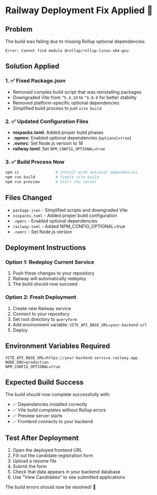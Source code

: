# Railway Deployment Fix Applied 🔧

## Problem
The build was failing due to missing Rollup optional dependencies:
```
Error: Cannot find module @rollup/rollup-linux-x64-gnu
```

## Solution Applied

### 1. ✅ Fixed Package.json
- Removed complex build script that was reinstalling packages
- Downgraded Vite from `^5.4.19` to `^5.0.0` for better stability
- Removed platform-specific optional dependencies
- Simplified build process to just `vite build`

### 2. ✅ Updated Configuration Files
- **nixpacks.toml**: Added proper build phases
- **.npmrc**: Enabled optional dependencies (`optional=true`)
- **.nvmrc**: Set Node.js version to 18
- **railway.toml**: Set `NPM_CONFIG_OPTIONAL=true`

### 3. ✅ Build Process Now
```bash
npm ci                # Install with optional dependencies
npm run build         # Simple vite build
npm run preview       # Start the server
```

## Files Changed
- `package.json` - Simplified scripts and downgraded Vite
- `nixpacks.toml` - Added proper build configuration
- `.npmrc` - Enabled optional dependencies
- `railway.toml` - Added NPM_CONFIG_OPTIONAL=true
- `.nvmrc` - Set Node.js version

## Deployment Instructions

### Option 1: Redeploy Current Service
1. Push these changes to your repository
2. Railway will automatically redeploy
3. The build should now succeed

### Option 2: Fresh Deployment
1. Create new Railway service
2. Connect to your repository
3. Set root directory to `queryform`
4. Add environment variable: `VITE_API_BASE_URL=your-backend-url`
5. Deploy

## Environment Variables Required
```
VITE_API_BASE_URL=https://your-backend-service.railway.app
NODE_ENV=production
NPM_CONFIG_OPTIONAL=true
```

## Expected Build Success
The build should now complete successfully with:
- ✅ Dependencies installed correctly
- ✅ Vite build completes without Rollup errors
- ✅ Preview server starts
- ✅ Frontend connects to your backend

## Test After Deployment
1. Open the deployed frontend URL
2. Fill out the candidate registration form
3. Upload a resume file
4. Submit the form
5. Check that data appears in your backend database
6. Use "View Candidates" to see submitted applications

The build errors should now be resolved! 🎉 